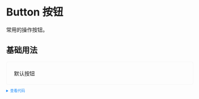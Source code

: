 <style>
  .example{
    border: 1px solid #f5f5f5;
    border-radius: 5px;
    padding: 20px;
  }
  .ga-button {
    margin:10px 5px;
  }
  details > summary:first-of-type {
    font-size: 10px;
    padding: 8px 0;
    cursor: pointer;
    color: #1989fa;
  }
</style>
# Button 按钮
常用的操作按钮。
## 基础用法
<div class="example">
    <div>
        <ga-button>默认按钮</ga-button>
    </div>
</div>

<details>
<summary>查看代码</summary>

```vue
<template>
  <div>
    <ga-button>默认按钮</ga-button>
  </div>
</template>

```

</details>